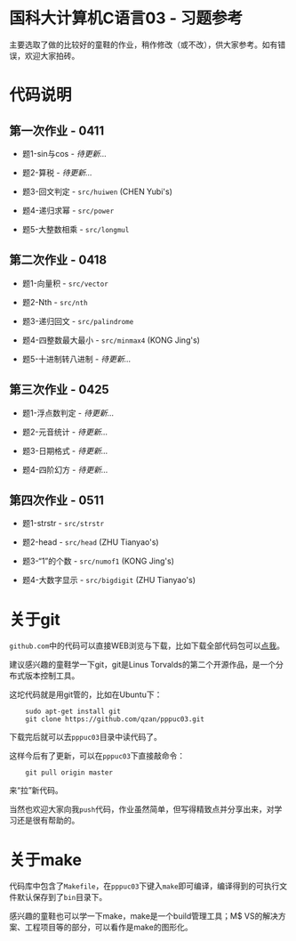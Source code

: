 # 国科大计算机C语言03 - 习题参考 #

主要选取了做的比较好的童鞋的作业，稍作修改（或不改），供大家参考。如有错误，欢迎大家拍砖。

# 代码说明 #

## 第一次作业 - 0411 ##

* 题1-sin与cos - *待更新…*

* 题2-算税 - *待更新…*

* 题3-回文判定 - `src/huiwen` (CHEN Yubi's)

* 题4-递归求幂 - `src/power`

* 题5-大整数相乘 - `src/longmul`

## 第二次作业 - 0418 ##

* 题1-向量积 - `src/vector`

* 题2-Nth - `src/nth`

* 题3-递归回文 - `src/palindrome`

* 题4-四整数最大最小 - `src/minmax4` (KONG Jing's)

* 题5-十进制转八进制 - *待更新…*

## 第三次作业 - 0425 ##

* 题1-浮点数判定 - *待更新…*

* 题2-元音统计 - *待更新…*

* 题3-日期格式 - *待更新…*

* 题4-四阶幻方 - *待更新…*

## 第四次作业 - 0511 ##

* 题1-strstr - `src/strstr`

* 题2-head - `src/head` (ZHU Tianyao's)

* 题3-“1”的个数 - `src/numof1` (KONG Jing's)

* 题4-大数字显示 - `src/bigdigit` (ZHU Tianyao's)

# 关于git #

`github.com`中的代码可以直接WEB浏览与下载，比如下载全部代码包可以[点我](https://github.com/qzan/PPPuC03/archive/master.zip)。

建议感兴趣的童鞋学一下git，git是Linus Torvalds的第二个开源作品，是一个分布式版本控制工具。

这坨代码就是用git管的，比如在Ubuntu下：

```
    sudo apt-get install git
    git clone https://github.com/qzan/pppuc03.git
```

下载完后就可以去`pppuc03`目录中读代码了。

这样今后有了更新，可以在`pppuc03`下直接敲命令：

```
    git pull origin master
```

来“拉”新代码。

当然也欢迎大家向我`push`代码，作业虽然简单，但写得精致点并分享出来，对学习还是很有帮助的。

# 关于make #

代码库中包含了`Makefile`，在`pppuc03`下键入`make`即可编译，编译得到的可执行文件默认保存到了`bin`目录下。

感兴趣的童鞋也可以学一下make，make是一个build管理工具；M$ VS的解决方案、工程项目等的部分，可以看作是make的图形化。

